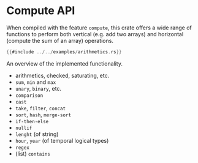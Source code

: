# Compute API

When compiled with the feature `compute`, this crate offers a wide range of functions to perform both vertical (e.g. add two arrays) and horizontal (compute the sum of an array) operations.

```rust
{{#include ../../examples/arithmetics.rs}}
```

An overview of the implemented functionality.

* arithmetics, checked, saturating, etc.
* `sum`, `min` and `max`
* `unary`, `binary`, etc.
* `comparison`
* `cast`
* `take`, `filter`, `concat`
* `sort`, `hash`, `merge-sort`
* `if-then-else`
* `nullif`
* `lenght` (of string)
* `hour`, `year` (of temporal logical types)
* `regex`
* (list) `contains`
